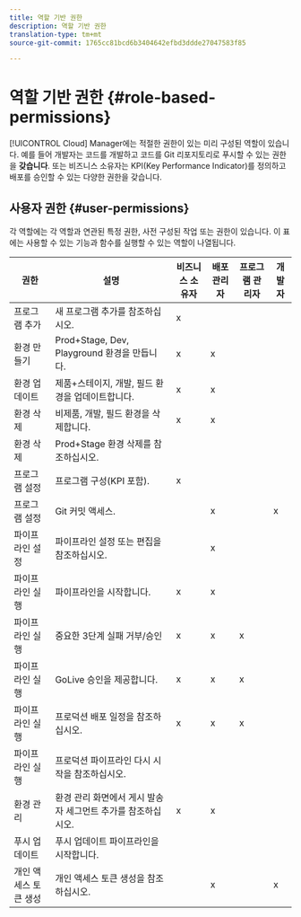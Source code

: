 ```yaml
---
title: 역할 기반 권한
description: 역할 기반 권한
translation-type: tm+mt
source-git-commit: 1765cc81bcd6b3404642efbd3ddde27047583f85

---
```



# 역할 기반 권한 {#role-based-permissions}

[!UICONTROL Cloud] Manager에는 적절한 권한이 있는 미리 구성된 역할이 있습니다. 예를 들어 개발자는 코드를 개발하고 코드를 Git 리포지토리로 푸시할 수 있는 권한을 **갖습니다**. 또는 비즈니스 소유자는 KPI(Key Performance Indicator)를 정의하고 배포를 승인할 수 있는 다양한 권한을 갖습니다.

## 사용자 권한 {#user-permissions}

각 역할에는 각 역할과 연관된 특정 권한, 사전 구성된 작업 또는 권한이 있습니다. 이 표에는 사용할 수 있는 기능과 함수를 실행할 수 있는 역할이 나열됩니다.

| 권한 | 설명 | 비즈니스 소유자 | 배포 관리자 | 프로그램 관리자 | 개발자 |
|--- |--- |--- |--- |--- |--- |
| 프로그램 추가 | 새 프로그램 추가를 참조하십시오. | x |  |  |  |
| 환경 만들기 | Prod+Stage, Dev, Playground 환경을 만듭니다. | x | x |  |  |
| 환경 업데이트 | 제품+스테이지, 개발, 필드 환경을 업데이트합니다. | x | x |  |  |
| 환경 삭제 | 비제품, 개발, 필드 환경을 삭제합니다. | x | x |  |  |
| 환경 삭제 | Prod+Stage 환경 삭제를 참조하십시오. |  |  |  |  |
| 프로그램 설정 | 프로그램 구성(KPI 포함). | x |  |  |  |
| 프로그램 설정 | Git 커밋 액세스. |  | x |  | x |
| 파이프라인 설정 | 파이프라인 설정 또는 편집을 참조하십시오. |  | x |  |  |
| 파이프라인 실행 | 파이프라인을 시작합니다. | x | x |  |  |
| 파이프라인 실행 | 중요한 3단계 실패 거부/승인 | x | x | x |  |
| 파이프라인 실행 | GoLive 승인을 제공합니다. | x | x | x |  |
| 파이프라인 실행 | 프로덕션 배포 일정을 참조하십시오. | x | x | x |  |
| 파이프라인 실행 | 프로덕션 파이프라인 다시 시작을 참조하십시오. |  |  |  |  |
| 환경 관리 | 환경 관리 화면에서 게시 발송자 세그먼트 추가를 참조하십시오. | x | x |  |  |  |
| 푸시 업데이트 | 푸시 업데이트 파이프라인을 시작합니다. |  |  |  |  |
| 개인 액세스 토큰 생성 | 개인 액세스 토큰 생성을 참조하십시오. |  | x |  | x |

